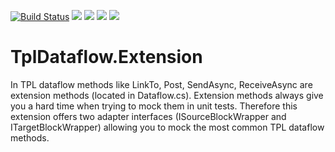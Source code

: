 ﻿[![Build Status](https://dev.azure.com/andreasmewald/DataflowExtensions/_apis/build/status/moerwald.TplDataflow.Extension?branchName=master)](https://dev.azure.com/andreasmewald/DataflowExtensions/_build/latest?definitionId=4?branchName=master) 
 [![](https://img.shields.io/azure-devops/tests/andreasmewald/Exceptions/1.svg)](https://dev.azure.com/andreasmewald/Exceptions)
 [![](https://img.shields.io/azure-devops/coverage/andreasmewald/ExtensionsDataflow/5.svg)](https://dev.azure.com/andreasmewald/ExtensionsDataflow)
 [![](https://img.shields.io/azure-devops/tests/andreasmewald/ExtensionsDataflow/5.svg)](https://dev.azure.com/andreasmewald/ExtensionsDataflow)
 [![](https://img.shields.io/nuget/v/TplDataFlow.Extension.svg)](https://www.nuget.org/packages/TplDataFlow.Extension/)
 
 
 
 # TplDataflow.Extension

In TPL dataflow methods like LinkTo, Post, SendAsync, ReceiveAsync are extension methods (located in Dataflow.cs). Extension methods always give you a hard time when trying to mock them in unit tests. Therefore this extension offers two adapter interfaces (ISourceBlockWrapper and ITargetBlockWrapper) allowing you to mock the most common TPL dataflow methods.
